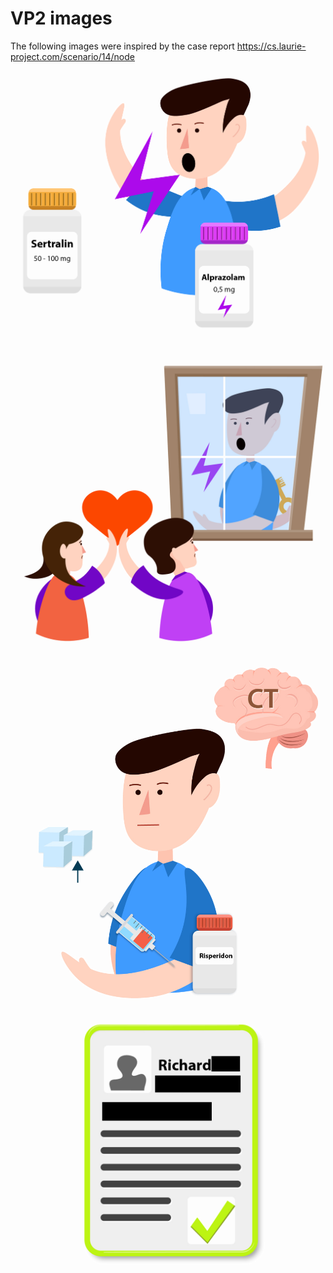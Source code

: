 # VP2 images

The following images were inspired by the case report https://cs.laurie-project.com/scenario/14/node

<div class="w3-row">
<div class="w3-half">

![vpobr1_Komplikace](vpobr1_Komplikace.png)
![vpobr2_UzavrenH](vpobr2_UzavrenH.png)
</div>
<div class="w3-half">

![vpobr3_Vysetreni](vpobr3_Vysetreni.png)
![vpobr4_DiagnozaH2](vpobr4_DiagnozaH2.png)

</div>
</div>

